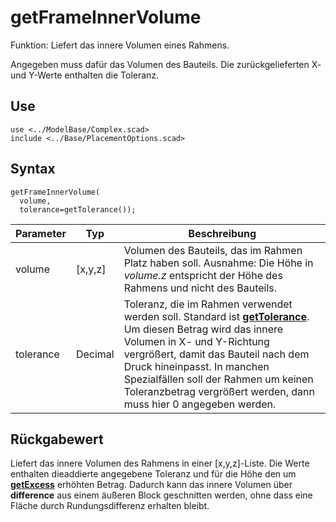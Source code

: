 # getFrameInnerVolume

Funktion: Liefert das innere Volumen eines Rahmens.

Angegeben muss dafür das Volumen des Bauteils. Die zurückgelieferten X- und Y-Werte enthalten die Toleranz.

## Use
```
use <../ModelBase/Complex.scad>
include <../Base/PlacementOptions.scad>
```

## Syntax
```
getFrameInnerVolume(
  volume, 
  tolerance=getTolerance());
```

| Parameter | Typ | Beschreibung |
| ------ | ------ | ------ |
| volume | \[x,y,z] | Volumen des Bauteils, das im Rahmen Platz haben soll. Ausnahme: Die Höhe in *volume.z* entspricht der Höhe des Rahmens und nicht des Bauteils. |
| tolerance | Decimal | Toleranz, die im Rahmen verwendet werden soll. Standard ist [__getTolerance__](../Base/gettolerance.md). Um diesen Betrag wird das innere Volumen in X- und Y-Richtung vergrößert, damit das Bauteil nach dem Druck hineinpasst. In manchen Spezialfällen soll der Rahmen um keinen Toleranzbetrag vergrößert werden, dann muss hier 0 angegeben werden. |

## Rückgabewert
Liefert das innere Volumen des Rahmens in einer \[x,y,z]-Liste. Die Werte enthalten dieaddierte  angegebene Toleranz und für die Höhe den um [__getExcess__](../Base/getExcess.md) erhöhten Betrag. Dadurch kann das innere Volumen über __difference__ aus einem äußeren Block geschnitten werden, ohne dass eine Fläche durch Rundungsdifferenz erhalten bleibt.

